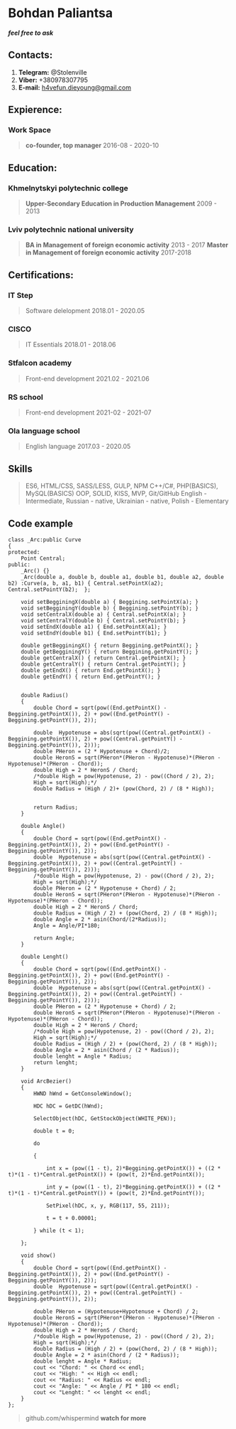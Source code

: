 # Bohdan Paliantsa
***feel free to ask*** 
## Contacts:
  1. **Telegram:** @Stolenville
  1.	**Viber:** +380978307795
  1.	**E-mail:** h4vefun.dieyoung@gmail.com

## Expierence:
 ### Work Space
  > **co-founder, top manager**
  > 2016-08 - 2020-10

## Education:
 ### Khmelnytskyi polytechnic college 
  > **Upper-Secondary Education in Production Management**
  > 2009 - 2013

 ### Lviv polytechnic national university
  > **BA in Management of foreign economic activity**
  > 2013 - 2017
  > **Master in Management of foreign economic activity**
  > 2017-2018
  
## Certifications:
 ### IT Step
 > Software delelopment
 > 2018.01 - 2020.05
 ### CISCO 
 > IT Essentials 
 > 2018.01 - 2018.06
 ### Stfalcon academy 
 > Front-end development
 > 2021.02 - 2021.06
 ### RS school 
 > Front-end development
 > 2021-02 - 2021-07
 ### Ola language school 
 > English language
 > 2017.03 - 2020.05
 
 ## Skills
 > ES6, HTML/CSS, SASS/LESS, GULP, NPM
 > C++/C#, PHP(BASICS), MySQL(BASICS)
 > OOP, SOLID, KISS, MVP, Git/GitHub
 > English -Intermediate, Russian - native, Ukrainian - native, Polish - Elementary

## Code example 
```
class _Arc:public Curve
{
protected:
	Point Central;
public:
	_Arc() {}
	_Arc(double a, double b, double a1, double b1, double a2, double b2) :Curve(a, b, a1, b1) { Central.setPointX(a2); Central.setPointY(b2);  };

	void setBegginingX(double a) { Beggining.setPointX(a); }
	void setBegginingY(double b) { Beggining.setPointY(b); }
	void setCentralX(double a) { Central.setPointX(a); }
	void setCentralY(double b) { Central.setPointY(b); }
	void setEndX(double a1) { End.setPointX(a1); }
	void setEndY(double b1) { End.setPointY(b1); }
	
	double getBegginingX() { return Beggining.getPointX(); }
	double getBegginingY() { return Beggining.getPointY(); }
	double getCentralX() { return Central.getPointX(); }
	double getCentralY() { return Central.getPointY(); }
	double getEndX() { return End.getPointX(); }
	double getEndY() { return End.getPointY(); }


	double Radius()
	{
		double Chord = sqrt(pow((End.getPointX() - Beggining.getPointX()), 2) + pow((End.getPointY() - Beggining.getPointY()), 2));

		double	Hypotenuse = abs(sqrt(pow((Central.getPointX() - Beggining.getPointX()), 2) + pow((Central.getPointY() - Beggining.getPointY()), 2)));
		double PHeron = (2 * Hypotenuse + Chord)/2;
		double HeronS = sqrt(PHeron*(PHeron - Hypotenuse)*(PHeron - Hypotenuse)*(PHeron - Chord));
		double High = 2 * HeronS / Chord;
		/*double High = pow(Hypotenuse, 2) - pow((Chord / 2), 2);
		High = sqrt(High);*/
		double Radius = (High / 2)+ (pow(Chord, 2) / (8 * High));


		return Radius;
	}

	double Angle()
	{
		double Chord = sqrt(pow((End.getPointX() - Beggining.getPointX()), 2) + pow((End.getPointY() - Beggining.getPointY()), 2));
		double	Hypotenuse = abs(sqrt(pow((Central.getPointX() - Beggining.getPointX()), 2) + pow((Central.getPointY() - Beggining.getPointY()), 2)));
		/*double High = pow(Hypotenuse, 2) - pow((Chord / 2), 2);
		High = sqrt(High);*/
		double PHeron = (2 * Hypotenuse + Chord) / 2;
		double HeronS = sqrt(PHeron*(PHeron - Hypotenuse)*(PHeron - Hypotenuse)*(PHeron - Chord));
		double High = 2 * HeronS / Chord;
		double Radius = (High / 2) + (pow(Chord, 2) / (8 * High));
		double Angle = 2 * asin(Chord/(2*Radius));
		Angle = Angle/PI*180;
	
		return Angle;
	}

	double Lenght()
	{
		double Chord = sqrt(pow((End.getPointX() - Beggining.getPointX()), 2) + pow((End.getPointY() - Beggining.getPointY()), 2));
		double	Hypotenuse = abs(sqrt(pow((Central.getPointX() - Beggining.getPointX()), 2) + pow((Central.getPointY() - Beggining.getPointY()), 2)));
		double PHeron = (2 * Hypotenuse + Chord) / 2;
		double HeronS = sqrt(PHeron*(PHeron - Hypotenuse)*(PHeron - Hypotenuse)*(PHeron - Chord));
		double High = 2 * HeronS / Chord;
		/*double High = pow(Hypotenuse, 2) - pow((Chord / 2), 2);
		High = sqrt(High);*/
		double Radius = (High / 2) + (pow(Chord, 2) / (8 * High));
		double Angle = 2 * asin(Chord / (2 * Radius));
		double lenght = Angle * Radius;
		return lenght;
	}

	void ArcBezier()
	{
		HWND hWnd = GetConsoleWindow();

		HDC hDC = GetDC(hWnd);

		SelectObject(hDC, GetStockObject(WHITE_PEN));

		double t = 0;

		do

		{

			int x = (pow((1 - t), 2)*Beggining.getPointX()) + ((2 * t)*(1 - t)*Central.getPointX()) + (pow(t, 2)*End.getPointX());

			int y = (pow((1 - t), 2)*Beggining.getPointX()) + ((2 * t)*(1 - t)*Central.getPointY()) + (pow(t, 2)*End.getPointY());

			SetPixel(hDC, x, y, RGB(117, 55, 211));

			t = t + 0.00001;

		} while (t < 1);

	};

	void show()
	{
		double Chord = sqrt(pow((End.getPointX() - Beggining.getPointX()), 2) + pow((End.getPointY() - Beggining.getPointY()), 2));
		double	Hypotenuse = sqrt(pow((Central.getPointX() - Beggining.getPointX()), 2) + pow((Central.getPointY() - Beggining.getPointY()), 2));

		double PHeron = (Hypotenuse+Hypotenuse + Chord) / 2;
		double HeronS = sqrt(PHeron*(PHeron - Hypotenuse)*(PHeron - Hypotenuse)*(PHeron - Chord));
		double High = 2 * HeronS / Chord;
		/*double High = pow(Hypotenuse, 2) - pow((Chord / 2), 2);
		High = sqrt(High);*/
		double Radius = (High / 2) + (pow(Chord, 2) / (8 * High));
		double Angle = 2 * asin(Chord / (2 * Radius));
		double lenght = Angle * Radius;
		cout << "Chord: " << Chord << endl;
		cout << "High: " << High << endl;
		cout << "Radius: " << Radius << endl;
		cout << "Angle: " << Angle / PI * 180 << endl;
		cout << "Lenght: " << lenght << endl;
	}
};

```
> github.com/whispermind
> **watch for more**
